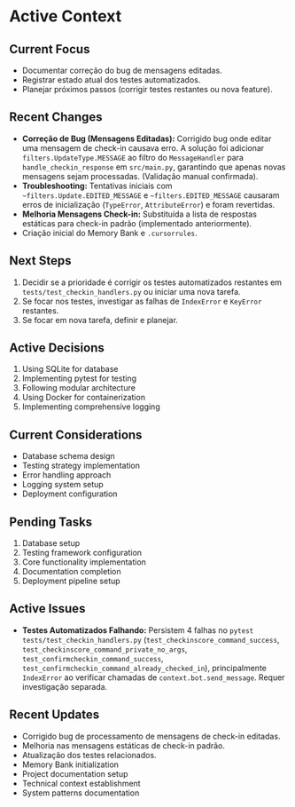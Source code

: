 # Active Context

## Current Focus
- Documentar correção do bug de mensagens editadas.
- Registrar estado atual dos testes automatizados.
- Planejar próximos passos (corrigir testes restantes ou nova feature).

## Recent Changes
- **Correção de Bug (Mensagens Editadas):** Corrigido bug onde editar uma mensagem de check-in causava erro. A solução foi adicionar `filters.UpdateType.MESSAGE` ao filtro do `MessageHandler` para `handle_checkin_response` em `src/main.py`, garantindo que apenas novas mensagens sejam processadas. (Validação manual confirmada).
- **Troubleshooting:** Tentativas iniciais com `~filters.Update.EDITED_MESSAGE` e `~filters.EDITED_MESSAGE` causaram erros de inicialização (`TypeError`, `AttributeError`) e foram revertidas.
- **Melhoria Mensagens Check-in:** Substituída a lista de respostas estáticas para check-in padrão (implementado anteriormente).
- Criação inicial do Memory Bank e `.cursorrules`.

## Next Steps
1. Decidir se a prioridade é corrigir os testes automatizados restantes em `tests/test_checkin_handlers.py` ou iniciar uma nova tarefa.
2. Se focar nos testes, investigar as falhas de `IndexError` e `KeyError` restantes.
3. Se focar em nova tarefa, definir e planejar.

## Active Decisions
1. Using SQLite for database
2. Implementing pytest for testing
3. Following modular architecture
4. Using Docker for containerization
5. Implementing comprehensive logging

## Current Considerations
- Database schema design
- Testing strategy implementation
- Error handling approach
- Logging system setup
- Deployment configuration

## Pending Tasks
1. Database setup
2. Testing framework configuration
3. Core functionality implementation
4. Documentation completion
5. Deployment pipeline setup

## Active Issues
- **Testes Automatizados Falhando:** Persistem 4 falhas no `pytest tests/test_checkin_handlers.py` (`test_checkinscore_command_success`, `test_checkinscore_command_private_no_args`, `test_confirmcheckin_command_success`, `test_confirmcheckin_command_already_checked_in`), principalmente `IndexError` ao verificar chamadas de `context.bot.send_message`. Requer investigação separada.

## Recent Updates
- Corrigido bug de processamento de mensagens de check-in editadas.
- Melhoria nas mensagens estáticas de check-in padrão.
- Atualização dos testes relacionados.
- Memory Bank initialization
- Project documentation setup
- Technical context establishment
- System patterns documentation 